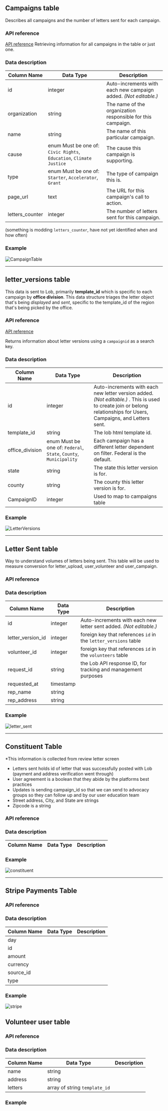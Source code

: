 ## Campaigns table

Describes all campaigns and the number of letters sent for each campaign.

### API reference

[API reference](https://github.com/ProgramEquity/amplify-back-end/wiki/Campaigns-API-Endpoints) Retrieving information for all campaigns in the table or just one.

### Data description

|Column Name|Data Type|Description|
|---|---|---|
|id|integer|Auto-increments with each new campaign added. _(Not editable.)_|
|organization|string|The name of the organization responsible for this campaign.|
|name|string|The name of this particular campaign.|
|cause|enum Must be one of: `Civic Rights`, `Education`, `Climate Justice`|The cause this campaign is supporting.
|type|enum Must be one of: `Starter`, `Accelerator`, `Grant`| The type of campaign this is.
|page_url|text|The URL for this campaign's call to action.|
|letters_counter|integer|The number of letters sent for this campaign.|

(something is modding `letters_counter`, have not yet identified when and how often)

### Example

![CampaignTable](https://user-images.githubusercontent.com/66452376/142286849-cc5f817c-8503-4b76-93a0-3902b030f25e.png)

***

## letter_versions table

This data is sent to Lob, primarily **template_id** which is specific to each campaign by **office division**.
This data structure triages the letter object that's being _displayed_ and _sent_, specific to the template_id of the region that's being picked by the office.

### API reference

[API reference](https://github.com/ProgramEquity/amplify-back-end/wiki/Letter_Versions-API-Endpoints)

Returns information about letter versions using a `campaignid` as a search key.

### Data description
|Column Name|Data Type|Description|
|---|---|---|
| id | integer | Auto-increments with each new letter version added. _(Not editable.)_ . This is used to create join or belong relationships for Users, Campaigns, and Letters sent. |
| template_id | string | The lob html template id. |
| office_division | enum Must be one of: `Federal`, `State`, `County`, `Municipality` | Each campaign has a different letter dependent on filter. Federal is the default. |
| state | string | The state this letter version is for. |
| county | string | The county this letter version is for. |
| CampaignID | integer | Used to map to campaigns table |

### Example

​​![LetterVersions](https://user-images.githubusercontent.com/66452376/142286635-02c098db-fa85-4922-952b-0a21abc05a0e.png)

***

## Letter Sent table
Way to understand volumes of letters being sent. This table will be used to measure conversion for letter_upload, user_volunteer and user_campaign. 

### API reference

### Data description
|Column Name|Data Type|Description|
|---|---|---|
| id | integer | Auto-increments with each new letter sent added. _(Not editable.)_ |
| letter_version_id | integer | foreign key that references `id` in the `letter_versions` table |
| volunteer_id | integer | foreign key that references `id` in the `volunteers` table |
| request_id | string | the Lob API response ID, for tracking and management purposes |
| requested_at | timestamp |  |
| rep_name | string |  |
| rep_address | string | |

### Example
![letter_sent](https://user-images.githubusercontent.com/66452376/142287216-168da2ae-9bb6-48b7-a713-12f2ecc06ed8.png)

***

## Constituent Table
*This information is collected from review letter screen
* Letters sent holds id of letter that was successfully posted with Lob (payment and address verification went through) 
* User agreement is a boolean that they abide by the platforms best practices 
* Updates is sending campaign_id so that we can send to advocacy groups so they can follow up and by our user education team 
* Street address, City, and State are strings
* Zipcode is a string
### API reference

### Data description
|Column Name|Data Type|Description|
|---|---|---|

### Example
![constituent](https://user-images.githubusercontent.com/66452376/142287512-31914818-416b-4c14-b660-1c77abe39167.png)


***

## Stripe Payments Table

### API reference

### Data description
|Column Name|Data Type|Description|
|---|---|---|
| day | | |
| id | | |
| amount | | |
| currency | | |
| source_id | | |
| type | | |
### Example
![stripe](https://user-images.githubusercontent.com/66452376/142288686-d305f0e1-c83a-4f7e-bb54-96b37cf39e68.png)

## Volunteer user table

### API reference

### Data description
|Column Name|Data Type|Description|
|---|---|---|
| name | string| |
| address | string | |
| letters | array of string `template_id` | |

### Example


